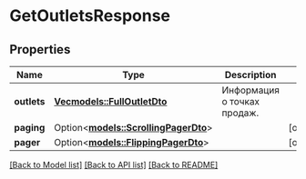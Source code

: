 # GetOutletsResponse

## Properties

Name | Type | Description | Notes
------------ | ------------- | ------------- | -------------
**outlets** | [**Vec<models::FullOutletDto>**](FullOutletDTO.md) | Информация о точках продаж. | 
**paging** | Option<[**models::ScrollingPagerDto**](ScrollingPagerDTO.md)> |  | [optional]
**pager** | Option<[**models::FlippingPagerDto**](FlippingPagerDTO.md)> |  | [optional]

[[Back to Model list]](../README.md#documentation-for-models) [[Back to API list]](../README.md#documentation-for-api-endpoints) [[Back to README]](../README.md)



